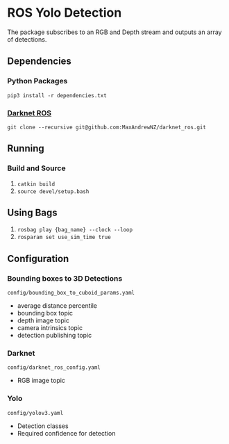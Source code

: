 # ROS Yolo Detection

The package subscribes to an RGB and Depth stream and outputs an array of detections.

## Dependencies

### Python Packages

`pip3 install -r dependencies.txt`

### [Darknet ROS](https://github.com/MaxAndrewNZ/darknet_ros)

`git clone --recursive git@github.com:MaxAndrewNZ/darknet_ros.git`

## Running

### Build and Source

1. `catkin build`
2. `source devel/setup.bash`

## Using Bags

1. `rosbag play {bag_name} --clock --loop`
2. `rosparam set use_sim_time true`

## Configuration

### Bounding boxes to 3D Detections

`config/bounding_box_to_cuboid_params.yaml`

- average distance percentile
- bounding box topic
- depth image topic
- camera intrinsics topic
- detection publishing topic

### Darknet

`config/darknet_ros_config.yaml`

- RGB image topic

### Yolo

`config/yolov3.yaml` 

- Detection classes 
- Required confidence for detection 
